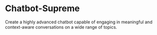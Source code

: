 # Chatbot-Supreme
Create a highly advanced chatbot capable of engaging in meaningful and context-aware conversations on a wide range of topics. 
